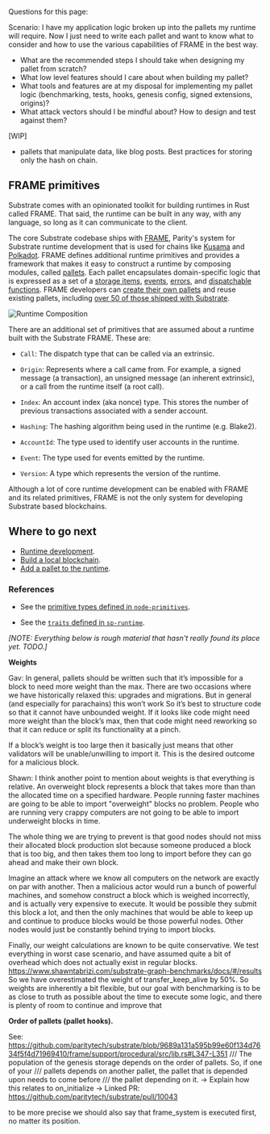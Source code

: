 Questions for this page:

Scenario: I have my application logic broken up into the pallets my runtime will require. Now I just need to write each pallet and want to know what to consider and how to use the various capabilities of FRAME in the best way.

- What are the recommended steps I should take when designing my pallet from scratch?
- What low level features should I care about when building my pallet? 
- What tools and features are at my disposal for implementing my pallet logic (benchmarking, tests, hooks, genesis config, signed extensions, origins)? 
- What attack vectors should I be mindful about? How to design and test against them?

[WIP]

- pallets that manipulate data, like blog posts. Best practices for storing only the hash on chain.

## FRAME primitives

Substrate comes with an opinionated toolkit for building runtimes in Rust called FRAME.
That said, the runtime can be built in any way, with any language, so long as it can communicate to the client.

The core Substrate codebase ships with [FRAME](/fundamentals/runtime-intro), Parity's system for Substrate runtime development that is used for chains like [Kusama](https://github.com/paritytech/polkadot/blob/master/runtime/kusama/src/lib.rs) and [Polkadot](https://github.com/paritytech/polkadot/blob/master/runtime/polkadot/src/lib.rs). 
FRAME defines additional runtime primitives and provides a framework that makes it easy to construct a runtime by composing modules, called [pallets](/fundamentals/runtime-intro#pallets). 
Each pallet encapsulates domain-specific logic that is expressed as a set of a [storage items](/build/runtime-storage), [events](/build/events-and-errors), [errors](/build/events-and-errors#errors), and [dispatchable functions](/reference/glossary#dispatch). 
FRAME developers can [create their own pallets](/fundamentals/runtime-intro#pallets) and reuse existing pallets, including [over 50 of those shipped with Substrate](/fundamentals/runtime-intro#prebuilt-pallets).

![Runtime Composition](/media/images/docs/frame-runtime.png)

There are an additional set of primitives that are assumed about a runtime built with the Substrate FRAME. These are:

- `Call`: The dispatch type that can be called via an extrinsic.

- `Origin`: Represents where a call came from. For example, a signed message (a transaction), an
  unsigned message (an inherent extrinsic), or a call from the runtime itself (a root call).

- `Index`: An account index (aka nonce) type. This stores the number of previous transactions
  associated with a sender account.

- `Hashing`: The hashing algorithm being used in the runtime (e.g. Blake2).

- `AccountId`: The type used to identify user accounts in the runtime.

- `Event`: The type used for events emitted by the runtime.

- `Version`: A type which represents the version of the runtime.

Although a lot of core runtime development can be enabled with FRAME and
its related primitives, FRAME is not the only system for developing
Substrate based blockchains.

## Where to go next

- [Runtime development](/fundamentals/runtime-intro).
- [Build a local blockchain](/tutorials/get-started/build-local-blockchain).
- [Add a pallet to the runtime](/tutorials/work-with-pallets/add-a-pallet).

### References

- See the
  [primitive types defined in `node-primitives`](/rustdocs/latest/node_primitives/index.html).

- See the
  [`traits` defined in `sp-runtime`](/rustdocs/latest/sp_runtime/traits/index.html).

_[NOTE: Everything below is rough material that hasn't really found its place yet. TODO.]_

**Weights**

Gav: In general, pallets should be written such that it’s impossible for a block to need more weight than the max. There are two occasions where we have historically relaxed this: upgrades and migrations. But in general (and especially for parachains) this won’t work
So it’s best to structure code so that it cannot have unbounded weight.
If it looks like code might need more weight than the block’s max, then that code might need reworking so that it can reduce or split its functionality at a pinch.
 
If a block’s weight is too large then it basically just means that other validators will be unable/unwilling to import it.
This is the desired outcome for a malicious block.
 
Shawn: I think another point to mention about weights is that everything is relative. An overweight block represents a block that takes more than than the allocated time on a specified hardware. People running faster machines are going to be able to import "overweight" blocks no problem. People who are running very crappy computers are not going to be able to import underweight blocks in time.
 
The whole thing we are trying to prevent is that good nodes should not miss their allocated block production slot because someone produced a block that is too big, and then takes them too long to import before they can go ahead and make their own block.
 
Imagine an attack where we know all computers on the network are exactly on par with another. Then a malicious actor would run a bunch of powerful machines, and somehow construct a block which is weighed incorrectly, and is actually very expensive to execute. It would be possible they submit this block a lot, and then the only machines that would be able to keep up and continue to produce blocks would be those powerful nodes. Other nodes would just be constantly behind trying to import blocks.
 
Finally, our weight calculations are known to be quite conservative. We test everything in worst case scenario, and have assumed quite a bit of overhead which does not actually exist in regular blocks. https://www.shawntabrizi.com/substrate-graph-benchmarks/docs/#/results
So we have overestimated the weight of transfer_keep_alive by 50%.
So weights are inherently a bit flexible, but our goal with benchmarking is to be as close to truth as possible about the time to execute some logic, and there is plenty of room to continue and improve that

**Order of pallets (pallet hooks).**

See: https://github.com/paritytech/substrate/blob/9689a131a595b99e60f134d7634f5f4d71969410/frame/support/procedural/src/lib.rs#L347-L351 
/// The population of the genesis storage depends on the order of pallets. So, if one of your
/// pallets depends on another pallet, the pallet that is depended upon needs to come before
/// the pallet depending on it.
→ Explain how this relates to on_initialize
→ Linked PR: https://github.com/paritytech/substrate/pull/10043 
 
to be more precise we should also say that frame_system is executed first, no matter its position.
